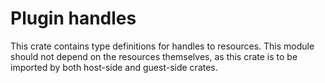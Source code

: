 # Plugin handles
This crate contains type definitions for handles to resources. This module should not depend on the resources themselves, as this crate is to be imported by both host-side and guest-side crates.